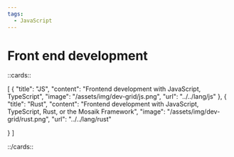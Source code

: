 ```yaml
---
tags:
  - JavaScript
---
```


# Front end development

::cards::

[
  {
    "title": "JS",
    "content": "Frontend development with JavaScript, TypeScript",
    "image": "/assets/img/dev-grid/js.png",
    "url": "../../lang/js"
  },
  {
    "title": "Rust",
    "content": "Frontend development with JavaScript, TypeScript, Rust, or the Mosaik Framework",
    "image": "/assets/img/dev-grid/rust.png",
    "url": "../../lang/rust"

  }
]

::/cards::
